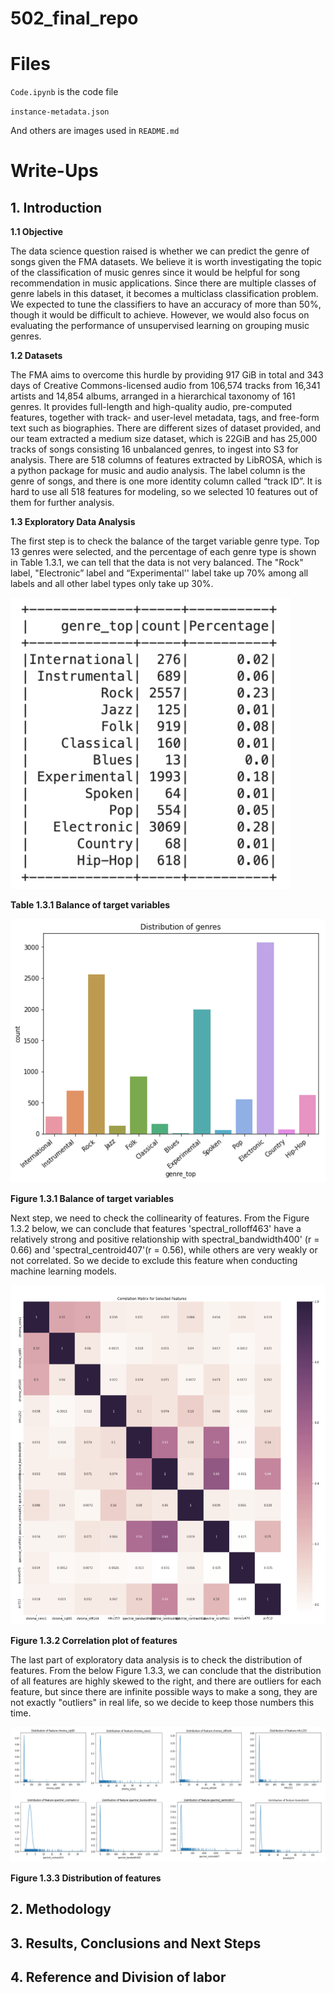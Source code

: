# 502_final_repo

# Files

`Code.ipynb` is the code file

`instance-metadata.json` 

And others are images used in `README.md` 

# Write-Ups


## 1. Introduction
**1.1 Objective**

The data science question raised is whether we can predict the genre of songs given the FMA datasets. We believe it is worth investigating the topic of the classification of music genres since it would be helpful for song recommendation in music applications. Since there are multiple classes of genre labels in this dataset, it becomes a multiclass classification problem. We expected to tune the classifiers to have an accuracy of more than 50%, though it would be difficult to achieve. However, we would also focus on evaluating the performance of unsupervised learning on grouping music genres.

**1.2 Datasets**

The FMA aims to overcome this hurdle by providing 917 GiB in total and 343 days of Creative Commons-licensed audio from 106,574 tracks from 16,341 artists and 14,854 albums, arranged in a hierarchical taxonomy of 161 genres. It provides full-length and high-quality audio, pre-computed features, together with track- and user-level metadata, tags, and free-form text such as biographies. There are different sizes of dataset provided, and our team extracted a medium size dataset, which is 22GiB and has 25,000 tracks of songs consisting 16 unbalanced genres, to ingest into S3 for analysis. There are 518 columns of features extracted by LibROSA, which is a python package for music and audio analysis. The label column is the genre of songs, and there is one more identity column called “track ID”. It is hard to use all 518 features for modeling, so we selected 10 features out of them for further analysis.

**1.3 Exploratory Data Analysis**

The first step is to check the balance of the target variable genre type. Top 13 genres were selected, and the percentage of each genre type is shown in Table 1.3.1, we can tell that the data is not very balanced. The "Rock" label, "Electronic” label and “Experimental'' label take up 70% among all labels and all other label types only take up 30%. 

![](Table1_3_1.png)

**Table 1.3.1 Balance of target variables**   


![](Figure1_3_1.png)

**Figure 1.3.1 Balance of target variables**

Next step, we need to check the collinearity of features. From the Figure 1.3.2 below, we can conclude that features 'spectral_rolloff463' have a relatively strong and positive relationship with spectral_bandwidth400' (r = 0.66) and 'spectral_centroid407'(r = 0.56), while others are very weakly or not correlated. So we decide to exclude this feature when conducting machine learning models.

![](Figure%201_3_2.png)

**Figure 1.3.2 Correlation plot of features**

The last part of exploratory data analysis is to check the distribution of features. From the below Figure 1.3.3, we can conclude that the distribution of all features are highly skewed to the right, and there are outliers for each feature, but since there are infinite possible ways to make a song, they are not exactly "outliers" in real life, so we decide to keep those numbers this time.

![](Figure1_3_3.png)

**Figure 1.3.3 Distribution of features**



## 2. Methodology


## 3. Results, Conclusions and Next Steps

## 4. Reference and Division of labor
